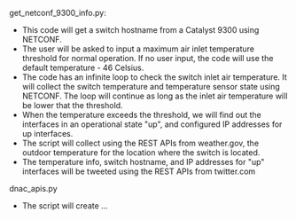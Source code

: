  get_netconf_9300_info.py:
 
 - This code will get a switch hostname from a Catalyst 9300 using NETCONF.
 - The user will be asked to input a maximum air inlet temperature threshold for normal operation.
   If no user input, the code will use the default temperature - 46 Celsius.
 - The code has an infinite loop to check the switch inlet air temperature. It will collect the switch temperature and temperature sensor state using NETCONF.
   The loop will continue as long as the inlet air temperature will be lower that the threshold.
 - When the temperature exceeds the threshold, we will find out the interfaces in an operational state "up", and configured IP addresses for up interfaces.
 - The script will collect using the REST APIs from weather.gov, the outdoor temperature for the location where the switch is located.
 - The temperature info, switch hostname, and IP addresses for "up" interfaces will be tweeted using the REST APIs from twitter.com
 
 dnac_apis.py
 
 - The script will create ...